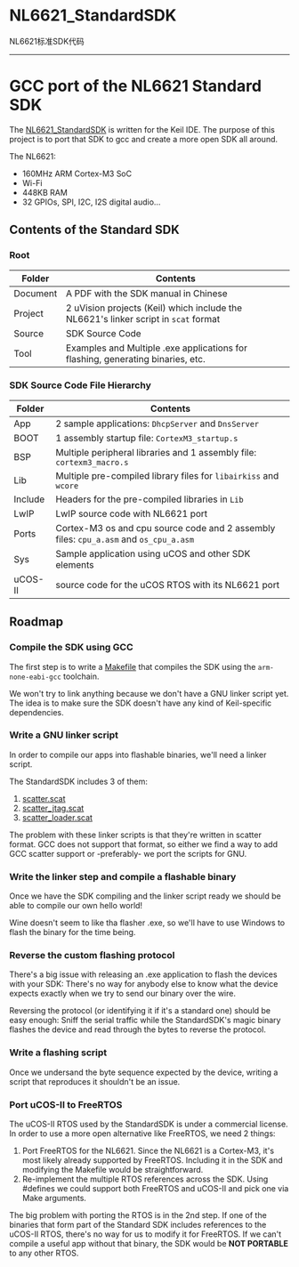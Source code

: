 # NL6621_StandardSDK
NL6621标准SDK代码

--------------------------------------------------------------------------------

GCC port of the NL6621 Standard SDK
===================================

The [NL6621_StandardSDK](https://github.com/NufrontIOT/NL6621_StandardSDK) is
written for the Keil IDE. The purpose of this project is to port that SDK to gcc
and create a more open SDK all around.

The NL6621:

- 160MHz ARM Cortex-M3 SoC
- Wi-Fi
- 448KB RAM
- 32 GPIOs, SPI, I2C, I2S digital audio…

## Contents of the Standard SDK

### Root

| Folder   | Contents                                                                             |
|----------|--------------------------------------------------------------------------------------|
| Document | A PDF with the SDK manual in Chinese                                                 |
| Project  | 2 uVision projects (Keil) which include the NL6621's linker script in `scat` format  |
| Source   | SDK Source Code                                                                      |
| Tool     | Examples and Multiple .exe applications for flashing, generating binaries, etc.      |

### SDK Source Code File Hierarchy

| Folder  | Contents                                                                              |
|---------|---------------------------------------------------------------------------------------|
| App     | 2 sample applications: `DhcpServer` and `DnsServer`                                   |
| BOOT    | 1 assembly startup file: `CortexM3_startup.s`                                         |
| BSP     | Multiple peripheral libraries and 1 assembly file: `cortexm3_macro.s`                 |
| Lib     | Multiple pre-compiled library files for `libairkiss` and `wcore`                      |
| Include | Headers for the pre-compiled libraries in `Lib`                                       |
| LwIP    | LwIP source code with NL6621 port                                                     |
| Ports   | Cortex-M3 os and cpu source code and 2 assembly files: `cpu_a.asm` and `os_cpu_a.asm` |
| Sys     | Sample application using uCOS and other SDK elements                                  |
| uCOS-II | source code for the uCOS RTOS with its NL6621 port                                    |

## Roadmap

### Compile the SDK using GCC

The first step is to write a [Makefile](Source/Makefile) that compiles the SDK
using the `arm-none-eabi-gcc` toolchain.

We won't try to link anything because we don't have a GNU linker script yet.
The idea is to make sure the SDK doesn't have any kind of Keil-specific
dependencies.

### Write a GNU linker script

In order to compile our apps into flashable binaries, we'll need a linker script.

The StandardSDK includes 3 of them:

1. [scatter.scat](Project/PrjSdkOsIpRom/scatter.scat)
2. [scatter_jtag.scat](Projects/PrjSdkRam/scatter_jtag.scat)
3. [scatter_loader.scat](Projects/PrjSdkRam/scatter_loader.scat)

The problem with these linker scripts is that they're written in scatter format.
GCC does not support that format, so either we find a way to add GCC scatter support
or -preferably- we port the scripts for GNU.

### Write the linker step and compile a flashable binary

Once we have the SDK compiling and the linker script ready we should be able to
compile our own hello world!

Wine doesn't seem to like tha flasher .exe, so we'll have to use Windows to flash
the binary for the time being.

### Reverse the custom flashing protocol

There's a big issue with releasing an .exe application to flash the devices with your SDK:
There's no way for anybody else to know what the device expects exactly when we try
to send our binary over the wire.

Reversing the protocol (or identifying it if it's a standard one) should be easy
enough: Sniff the serial traffic while the StandardSDK's magic binary flashes the
device and read through the bytes to reverse the protocol.

### Write a flashing script

Once we undersand the byte sequence expected by the device, writing a script
that reproduces it shouldn't be an issue.

### Port uCOS-II to FreeRTOS

The uCOS-II RTOS used by the StandardSDK is under a commercial license.
In order to use a more open alternative like FreeRTOS, we need 2 things:

1. Port FreeRTOS for the NL6621. Since the NL6621 is a Cortex-M3, it's most likely
already supported by FreeRTOS. Including it in the SDK and modifying the Makefile
would be straightforward.
2. Re-implement the multiple RTOS references across the SDK. Using #defines we
could support both FreeRTOS and uCOS-II and pick one via Make arguments.

The big problem with porting the RTOS is in the 2nd step. If one of the binaries
that form part of the Standard SDK includes references to the uCOS-II RTOS,
there's no way for us to modify it for FreeRTOS. If we can't compile a useful
app without that binary, the SDK would be **NOT PORTABLE** to any other RTOS.
